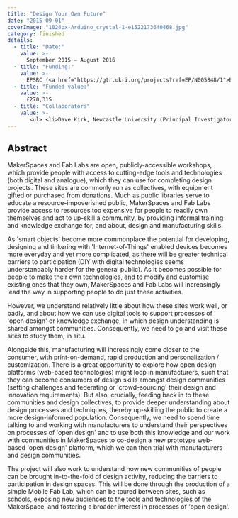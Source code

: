 ```yaml
---
title: "Design Your Own Future"
date: "2015-09-01"
coverImage: "1024px-Arduino_crystal-1-e1522173640468.jpg"
category: finished
details:
  - title: "Date:"
    value: >-
      September 2015 – August 2016
  - title: "Funding:"
    value: >-
      EPSRC (<a href="https://gtr.ukri.org/projects?ref=EP/N005848/1">EP/N005848/1</a>)
  - title: "Funded value:"
    value: >-
      £270,315
  - title: "Collaborators"
    value: >-
       <ul> <li>Dave Kirk, Newcastle University (Principal Investigator)</li> <li>Patrick Olivier, Newcastle University (Co-Investigator)</li> </ul> 
---
```


## Abstract

MakerSpaces and Fab Labs are open, publicly-accessible workshops, which provide people with access to cutting-edge tools and technologies (both digital and analogue), which they can use for completing design projects. These sites are commonly run as collectives, with equipment gifted or purchased from donations. Much as public libraries serve to educate a resource-impoverished public, MakerSpaces and Fab Labs provide access to resources too expensive for people to readily own themselves and act to up-skill a community, by providing informal training and knowledge exchange for, and about, design and manufacturing skills.

As 'smart objects' become more commonplace the potential for developing, designing and tinkering with 'Internet-of-Things' enabled devices becomes more everyday and yet more complicated, as there will be greater technical barriers to participation (DIY with digital technologies seems understandably harder for the general public). As it becomes possible for people to make their own technologies, and to modify and customise existing ones that they own, MakerSpaces and Fab Labs will increasingly lead the way in supporting people to do just these activities.

However, we understand relatively little about how these sites work well, or badly, and about how we can use digital tools to support processes of 'open design' or knowledge exchange, in which design understanding is shared amongst communities. Consequently, we need to go and visit these sites to study them, in situ.

Alongside this, manufacturing will increasingly come closer to the consumer, with print-on-demand, rapid production and personalization / customization. There is a great opportunity to explore how open design platforms (web-based technologies) might loop in manufacturers, such that they can become consumers of design skills amongst design communities (setting challenges and federating or 'crowd-sourcing' their design and innovation requirements). But also, crucially, feeding back in to these communities and design collectives, to provide deeper understanding about design processes and techniques, thereby up-skilling the public to create a more design-informed population. Consequently, we need to spend time talking to and working with manufacturers to understand their perspectives on processes of 'open design' and to use both this knowledge and our work with communities in MakerSpaces to co-design a new prototype web-based 'open design' platform, which we can then trial with manufacturers and design communities.

The project will also work to understand how new communities of people can be brought in-to-the-fold of design activity, reducing the barriers to participation in design spaces. This will be done through the production of a simple Mobile Fab Lab, which can be toured between sites, such as schools, exposing new audiences to the tools and technologies of the MakerSpace, and fostering a broader interest in processes of 'open design'.
